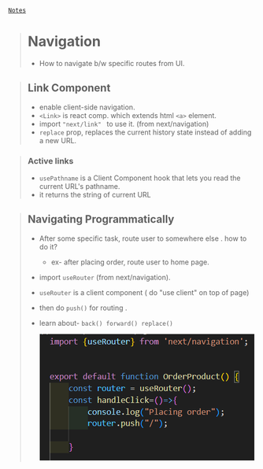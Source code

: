 [```Notes```](../README.md)

> # Navigation
>
> - How to navigate b/w  specific routes from UI.

> ## Link Component
>
> - enable client-side navigation.
> - ```<Link>``` is react comp. which extends html ```<a>``` element.
> - import ```"next/link" ``` to use it. (from next/navigation)
> - ```replace``` prop, replaces the current history state instead of adding a new URL.

> ### Active links
>
> - ```usePathname```  is a Client Component hook that lets you read the current URL's pathname.
> -    it returns the string of current URL

> ## Navigating Programmatically
>
> - After some specific task, route user to somewhere else . how to do it?
>   -  ex- after placing order, route user to home page.
> -  import ```useRouter``` (from next/navigation).
> -  ```useRouter``` is a client component  ( do "use client" on top of page)
> -  then do ```push()``` for routing .
> -  learn about- ```back() forward() replace()``` 
>
>      ![alt text](image-3.png)